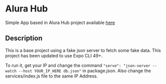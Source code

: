 # Alura Hub

Simple App based in Alura Hub project available [here](https://github.com/alura-cursos/react-native-ficando-online/tree/projeto-base)

## Description

This is a base project using a fake json server to fetch some fake data.
This project has been updated to use Expo CLI 49+.

To run it, get your IP and change the command `"serve": "json-server --watch --host YOUR_IP_HERE db.json"` in package.json.
Also change the services/index.js file to the same IP Address.
